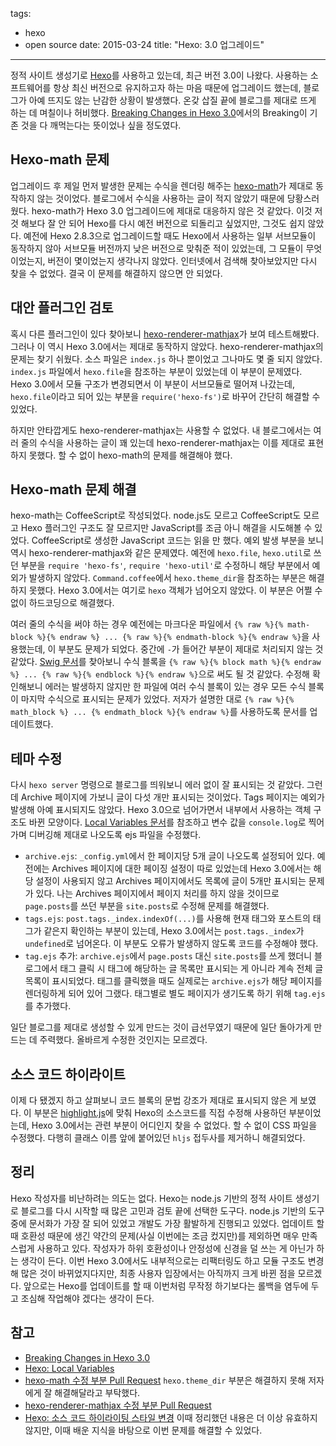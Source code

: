 tags:
- hexo
- open source
date: 2015-03-24
title: "Hexo: 3.0 업그레이드"
---
정적 사이트 생성기로 [Hexo](http://hexo.io)를 사용하고 있는데, 최근 버전 3.0이 나왔다. 사용하는 소프트웨어를 항상 최신 버전으로 유지하고자 하는 마음 때문에 업그레이드 했는데, 블로그가 아예 뜨지도 않는 난감한 상황이 발생했다. 온갖 삽질 끝에 블로그를 제대로 뜨게 하는 데 며칠이나 허비했다. [Breaking Changes in Hexo 3.0](https://github.com/hexojs/hexo/wiki/Breaking-Changes-in-Hexo-3.0)에서의 Breaking이 기존 것을 다 깨먹는다는 뜻이었나 싶을 정도였다.<!--more-->

## Hexo-math 문제
업그레이드 후 제일 먼저 발생한 문제는 수식을 렌더링 해주는 [hexo-math](https://github.com/akfish/hexo-math)가 제대로 동작하지 않는 것이었다. 블로그에서 수식을 사용하는 글이 적지 않았기 때문에 당황스러웠다. hexo-math가 Hexo 3.0 업그레이드에 제대로 대응하지 않은 것 같았다. 이것 저것 해보다 잘 안 되어 Hexo를 다시 예전 버전으로 되돌리고 싶었지만, 그것도 쉽지 않았다. 예전에 Hexo 2.8.3으로 업그레이드할 때도 Hexo에서 사용하는 일부 서브모듈이 동작하지 않아 서브모듈 버전까지 낮은 버전으로 맞춰준 적이 있었는데, 그 모듈이 무엇이었는지, 버전이 몇이었는지 생각나지 않았다. 인터넷에서 검색해 찾아보았지만 다시 찾을 수 없었다. 결국 이 문제를 해결하지 않으면 안 되었다.

## 대안 플러그인 검토
혹시 다른 플러그인이 있다 찾아보니 [hexo-renderer-mathjax](https://github.com/phoenixcw/hexo-renderer-mathjax)가 보여 테스트해봤다. 그러나 이 역시 Hexo 3.0에서는 제대로 동작하지 않았다. hexo-renderer-mathjax의 문제는 찾기 쉬웠다. 소스 파일은 `index.js` 하나 뿐이었고 그나마도 몇 줄 되지 않았다. `index.js` 파일에서 `hexo.file`을 참조하는 부분이 있었는데 이 부분이 문제였다. Hexo 3.0에서 모듈 구조가 변경되면서 이 부분이 서브모듈로 떨어져 나갔는데, `hexo.file`이라고 되어 있는 부분을 `require('hexo-fs')`로 바꾸어 간단히 해결할 수 있었다.

하지만 안타깝게도 hexo-renderer-mathjax는 사용할 수 없었다. 내 블로그에서는 여러 줄의 수식을 사용하는 글이 꽤 있는데 hexo-renderer-mathjax는 이를 제대로 표현하지 못했다. 할 수 없이 hexo-math의 문제를 해결해야 했다.

## Hexo-math 문제 해결
hexo-math는 CoffeeScript로 작성되었다. node.js도 모르고 CoffeeScript도 모르고 Hexo 플러그인 구조도 잘 모르지만 JavaScript를 조금 아니 해결을 시도해볼 수 있었다. CoffeeScript로 생성한 JavaScript 코드는 읽을 만 했다. 예외 발생 부분을 보니 역시 hexo-renderer-mathjax와 같은 문제였다. 예전에 `hexo.file`, `hexo.util`로 쓰던 부분을 `require 'hexo-fs'`, `require 'hexo-util'`로 수정하니 해당 부분에서 예외가 발생하지 않았다. `Command.coffee`에서 `hexo.theme_dir`을 참조하는 부분은 해결하지 못했다. Hexo 3.0에서는 여기로 `hexo` 객체가 넘어오지 않았다. 이 부분은 어쩔 수 없이 하드코딩으로 해결했다.

여러 줄의 수식을 써야 하는 경우 예전에는 마크다운 파일에서 `{% raw %}{% math-block %}{% endraw %} ... {% raw %}{% endmath-block %}{% endraw %}`을 사용했는데, 이 부분도 문제가 되었다. 중간에 `-`가 들어간 부분이 제대로 처리되지 않는 것 같았다. [Swig 문서](http://paularmstrong.github.io/swig/docs/#tags)를 찾아보니 수식 블록을 `{% raw %}{% block math %}{% endraw %} ... {% raw %}{% endblock %}{% endraw %}`으로 써도 될 것 같았다. 수정해 확인해보니 에러는 발생하지 않지만 한 파일에 여러 수식 블록이 있는 경우 모든 수식 블록이 마지막 수식으로 표시되는 문제가 있었다. 저자가 설명한 대로 `{% raw %}{% math_block %} ... {% endmath_block %}{% endraw %}`를 사용하도록 문서를 업데이트했다.

## 테마 수정
다시 `hexo server` 명령으로 블로그를 띄워보니 에러 없이 잘 표시되는 것 같았다. 그런데 Archive 페이지에 가보니 글이 다섯 개만 표시되는 것이었다. Tags 페이지는 예외가 발생해 아예 표시되지도 않았다. Hexo 3.0으로 넘어가면서 내부에서 사용하는 객체 구조도 바뀐 모양이다. [Local Variables 문서](http://hexo.io/api/locals.html)를 참조하고 변수 값을 `console.log`로 찍어가며 디버깅해 제대로 나오도록 ejs 파일을 수정했다.

* `archive.ejs`: `_config.yml`에서 한 페이지당 5개 글이 나오도록 설정되어 있다. 예전에는 Archives 페이지에 대한 페이징 설정이 따로 있었는데 Hexo 3.0에서는 해당 설정이 사용되지 않고 Archives 페이지에서도 목록에 글이 5개만 표시되는 문제가 있다. 나는 Archives 페이지에서 페이지 처리를 하지 않을 것이므로 `page.posts`를 쓰던 부분을 `site.posts`로 수정해 문제를 해결했다.
* `tags.ejs`: `post.tags._index.indexOf(...)`를 사용해 현재 태그와 포스트의 태그가 같은지 확인하는 부분이 있는데, Hexo 3.0에서는 `post.tags._index`가 `undefined`로 넘어온다. 이 부분도 오류가 발생하지 않도록 코드를 수정해야 했다.
* `tag.ejs` 추가: `archive.ejs`에서 `page.posts` 대신 `site.posts`를 쓰게 했더니 블로그에서 태그 클릭 시 태그에 해당하는 글 목록만 표시되는 게 아니라 계속 전체 글 목록이 표시되었다. 태그를 클릭했을 때도 실제로는 `archive.ejs`가 해당 페이지를 렌더링하게 되어 있어 그랬다. 태그별로 별도 페이지가 생기도록 하기 위해 `tag.ejs`를 추가했다.

일단 블로그를 제대로 생성할 수 있게 만드는 것이 급선무였기 때문에 일단 돌아가게 만드는 데 주력했다. 올바르게 수정한 것인지는 모르겠다.

## 소스 코드 하이라이트
이제 다 됐겠지 하고 살펴보니 코드 블록의 문법 강조가 제대로 표시되지 않은 게 보였다. 이 부분은 [highlight.js](https://highlightjs.org/)에 맞춰 Hexo의 소스코드를 직접 수정해 사용하던 부분이었는데, Hexo 3.0에서는 관련 부분이 어디인지 찾을 수 없었다. 할 수 없이 CSS 파일을 수정했다. 다행히 클래스 이름 앞에 붙어있던 `hljs` 접두사를 제거하니 해결되었다.

## 정리
Hexo 작성자를 비난하려는 의도는 없다. Hexo는 node.js 기반의 정적 사이트 생성기로 블로그를 다시 시작할 때 많은 고민과 검토 끝에 선택한 도구다. node.js 기반의 도구 중에 문서화가 가장 잘 되어 있었고 개발도 가장 활발하게 진행되고 있었다. 업데이트 할 때 호환성 때문에 생긴 약간의 문제(사실 이번에는 조금 컸지만)를 제외하면 매우 만족스럽게 사용하고 있다. 작성자가 하위 호환성이나 안정성에 신경을 덜 쓰는 게 아닌가 하는 생각이 든다. 이번 Hexo 3.0에서도 내부적으로는 리팩터링도 하고 모듈 구조도 변경해 많은 것이 바뀌었지다지만, 최종 사용자 입장에서는 아직까지 크게 바뀐 점을 모르겠다. 앞으로는 Hexo를 업데이트를 할 때 이번처럼 무작정 하기보다는 롤백을 염두에 두고 조심해 작업해야 겠다는 생각이 든다.

## 참고
* [Breaking Changes in Hexo 3.0](https://github.com/hexojs/hexo/wiki/Breaking-Changes-in-Hexo-3.0)
* [Hexo: Local Variables](http://hexo.io/api/locals.html)
* [hexo-math 수정 부분 Pull Request](https://github.com/akfish/hexo-math/pull/4) `hexo.theme_dir` 부분은 해결하지 못해 저자에게 잘 해결해달라고 부탁했다.
* [hexo-renderer-mathjax 수정 부분 Pull Request](https://github.com/phoenixcw/hexo-renderer-mathjax/pull/2)
* [Hexo: 소스 코드 하이라이팅 스타일 변경](/2014/10/16/hexo-hljs/) 이때 정리했던 내용은 더 이상 유효하지 않지만, 이때 배운 지식을 바탕으로 이번 문제를 해결할 수 있었다.
